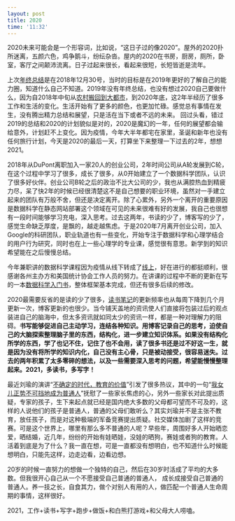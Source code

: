 ```yaml
---
layout: post
title: 2020
time: '11:32'
---
```


2020未来可能会是一个形容词，比如说，“这日子过的像2020”。屋外的2020扑所迷离，五颜六色，鸡争鹅斗，纷纭杂沓。屋内的2020在书房，厨房，厕所，卧室，客厅之间颠沛流离。日子过起来很长，看起来很短，长短皆逝是流年。

上次[年终总结](https://linhui.org/2018/12/30/unknownunknown/)是在2018年12月30号，当时的目标是在2019年更好的了解自己的能力圈，知道什么自己不知道。2019年没有年终总结，也没有想过2020自己要做什么，因为自2018年中旬从[农村搬回到大都市](https://cn.linhui.org/2018/07/15/keywordbirthdeath/)，到2020年底，这2年半经历了很多工作和生活的变化。生活开始有了更多的颜色，也更加忙碌。感觉总有事情在发生，没有腾出精力总结和展望，只是活在当下或者不远的未来。 回过头看，错过2019的总结和2020的计划貌似是对的，2020是魔幻的一年，任何的展望都会输给意外，计划赶不上变化。因为疫情，今年大半年都宅在家里，圣诞和新年也没有任何旅行计划，今天是2020的最后一天，打算坐下来整理一下过去的2年，想想2021。

2018年从DuPont离职加入一家20人的创业公司，2年时间公司从A轮发展到C轮，在这个过程中学习了很多，成长了很多，从0开始建立了一个数据科学团队，认识了很多好伙伴。创业公司B轮之后的政治不比大公司的少，我也从满腔热血到精疲力尽，呆了快2年的时候已经很清楚这不是自己想要的职业环境，虽然对一手建立起来的团队有万般不舍，但还是决定离开。除了心累外，另外一个离开的重要原因是数据科学在静态网站部署这个领域在可见的未来很难有好的发展，我自己也很想有一段时间能够学习充电，深入思考。过去这两年，书读的少了，博客写的少了，感觉生命缺乏厚度，是飘的，越走越焦虑。于是2020年7月离开创业公司，加入Google的科研团队，职业轨道也有一些变化，开始专注于数据科学和心理学结合的用户行为研究，同时也在上一些心理学的专业课，感觉很有意思。新学到的知识希望能在之后慢慢总结。

今年兼职讲的数据科学课程因为疫情从线下转成了[线上](https://course2020.scientistcafe.com/)，好在进行的都挺顺利，很感谢各州主办方和美国统计协会工作人员的努力。在讲课的过程中不断的更新在写的一本[数据科学入门书](https://scientistcafe.com/ids/)，整体框架基本完成，但还有很多后续的修改。

2020最需要反省的是读的少了很多，[读书笔记](https://hui1987.com/)的更新频率也从每周下降到几个月更新一次，博客更新的也很少。当今铺天盖地的资讯使人们直接将包装过后的观点装进自己的脑海中，但太多资讯就如同太少的资讯一样，都是一种对理解力的阻碍。**书写能够促进自己主动学习，连结各种知识。用博客记录自己的思考，迫使自己的大脑探索整理脑子里的东西，结构化，进一步建立知识体系。如果没有结构化所学的东西，学了也记不住，记住了也不会用，读了很多书还是过不好这一生，就是因为没有将所学的知识内化，自己没有主心骨，只是被动接受，很容易迷失。过去的两年积累了太多零碎的想法，以及一些需要深入思考的问题，希望能慢慢整理起来。2021，多读书，多写字！**

最近刘瑜的演讲“[不确定的时代，教育的价值](https://bookfere.com/post/864.html)”引发了很多热议，其中的一句“[我女儿正势不可挡地成为普通人](https://www.sohu.com/a/436833490_100302786)”抚慰了一些家长焦虑的心，另外一些家长对此提出质疑，专家的孩子，生下来起点就已经是国内绝大多数的父母都可望而不可及的，这样的人说他们的孩子是普通人，普通的父母们敢听么？其实刘瑜并不是主张不教育，放任孩子，而是对这种极端的军备竞赛提出质疑。社交媒体加剧了这样的竞赛。可是这个世界上，哪里有那么多不普通的人呢？早些年，周围好多人开始晒恋爱，晒结婚，近几年，纷纷的开始有娃晒娃，没娃的晒狗，赛娃或者狗的教育。人活着到底是为了什么？我一直在想，可是一直都没有想明白，也不知道什么时候能想明白，只能先这样，边走边看，边看边想。

20岁的时候一直努力的想做一个独特的自己，然后在30岁时活成了平均的大多数。但我很开心自己从一个不愿接受自己普通的普通人， 成长成接受自己普通的普通人。养一技之长，自食其力，做个对别人有用的人，做匹配一个普通人生命周期的事情，这样很好。

 2021，工作+读书+写字+跑步+做饭+和白熊打游戏+和父母大人唠嗑。
